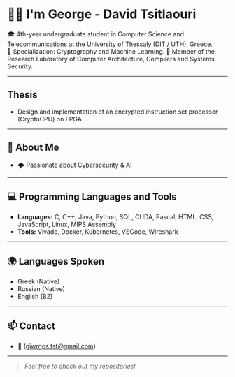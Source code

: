# ✋🏻 I'm George - David Tsitlaouri

🎓 4th-year undergraduate student in Computer Science and Telecommunications at the University of Thessaly (DIT / UTH), Greece.  
📌 Specialization: Cryptography and Machine Learning.
🔬 Member of the Research Laboratory of Computer Architecture, Compilers and Systems Security.  

---
## Thesis
- Design and implementation of an encrypted instruction set processor (CryptoCPU) on FPGA
---

## 🧭 About Me
- 🌩️ Passionate about Cybersecurity & AI

---

## 💻 Programming Languages and Tools
- **Languages:** C, C++, Java, Python, SQL, CUDA, Pascal, HTML, CSS, JavaScript, Linux, MIPS Assembly
- **Tools:** Vivado, Docker, Kubernetes, VSCode, Wireshark

---

## 🌍 Languages Spoken
- Greek (Native)
- Russian (Native)
- English (B2)

---

## 📫 Contact
- 📧 (giwrgos.tst@gmail.com)

---

> *Feel free to check out my repositories!*
